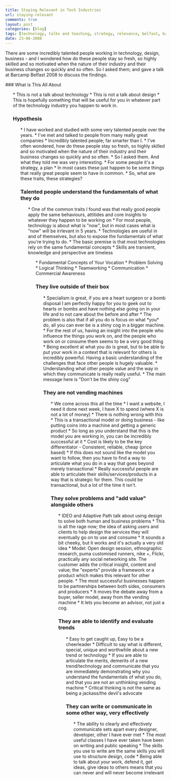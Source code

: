```yaml
---
title: Staying Relevant in Tech Industries
url: staying-relevant
comments: true
layout: post
categories: [blog]
tags: [technology, talks and teaching, strategy, relevance, belfast, barcamp]
date: 23-06-2008
---
```

<p class="intro">There are some incredibly talented people working in technology, design, business - and I wondered how do these people stay so fresh, so highly skilled and so motivated when the nature of their industry and their business changes so quickly and so often. So I asked them; and gave a talk at Barcamp Belfast 2008 to discuss the findings.</p>
### What is This All About
<ul type="disc">
* This is not a talk about technology
* This is not a talk about design
* This is hopefully something that will be useful for you in whatever part of the technology industry you happen to work in.

### Hypothesis
<ul type="disc">
* I have worked and studied with some very talented people over the years.
* I've met and talked to people from many really great companies
* Incredibly talented people; far smarter than I.
* I've often wondered, how do these people stay so fresh, so highly skilled and so motivated when the nature of their industry and their business changes so quickly and so often.
* So I asked them. And what they told me was very interesting.
* For some people it's a strategy, a plan
* In most cases these just happen to be some things that really great people seem to have in common.
* So, what are these traits, these strategies?

### Talented people understand the fundamentals of what they do
<ul type="disc">
* One of the common traits I found was that really good people apply the same behaviours, attitides and core insights to whatever they happen to be working on
* For most people, technology is about what is "now", but in most cases what is "now" will be irrlevant in 5 years.
* Technologies are useful in and of themselves, but also to expose the fundamentals of what you're trying to do.
* The basic premise is that most technologies rely on the same fundamental concepts
* Skills are transient, knowledge and perspective are timeless
<ul type="circle">
* Fundamental Concepts of Your Vocation
* Problem Solving
* Logical Thinking
* Teamworking
* Communication
* Commercial Awareness



### They live outside of their box
<ul type="disc">
* Specialism is great, if you are a heart surgeon or a bomb disposal I am perfectly happy for you to geek out to hearts or bombs and have nothing else going on in your life and to not care about the before and after
* The problem is also that if all you do is focus on what *you* do, all you can ever be is a shiny cog in a bigger machine.
* For the rest of us, having an insight into the people who influence the things you work on, and the people who work on or consume them seems to be a very good thing
* Being excellent at what you do is great, but to be able to put your work in a context that is relevant for others is incredibly powerful. Having a basic understanding of the challenges that face other people is hugely valuable.
* Understanding what other people value and the way in which they communicate is really really useful.
* The main message here is "Don't be the shiny cog"

### They are not vending machines
<ul type="disc">
* We come across this all the time
* I want a website, I need it done next week, I have X to spend (where X is not a lot of money)
* There is nothing wrong with this
* This is a transactional model or doing business - like putting coins into a machine and getting a generic product
* So long as you understand that this is the model you are working in, you can be incredibly successful at it
* Cost is likely to be the key differentiator - Consistent, reliable, cheap (price based)
* If this does not sound like the model you want to follow, then you have to find a way to articulate what you do in a way that goes beyond merely transactional
* Really successful people are able to articulate their skills/services/products in a way that is strategic for them. This could be transactional, but a lot of the time it isn't.

### They solve problems and "add value" alongside others
<ul type="disc">
* IDEO and Adaptive Path talk about using design to solve both human and business problems
* This is all the rage now; the idea of asking users and clients to help design the services they will eventually go on to use and consume
* It sounds a bit cheeky, but it works and it's actually a very old idea
* Model: Open design session, ethnographic research, puma customised runners, nike +, Flickr, practically any social networking site. The customer adds the critical insight, content and value; the "experts" provide a framework or a product which makes this relevant for other people.
* The most successful businesses happen to be partnerships between both sides, consumers and producers
* It moves the debate away from a buyer, seller model, away from the vending machine
* It lets you become an advisor, not just a cog.

### They are able to identify and evaluate trends
<ul type="disc">
* Easy to get caught up, Easy to be a cheerleader
* Difficult to say what is different, special, unique and worthwhile about a new trend or technology
* If you are able to articulate the merits, demerits of a new trend/technology and communicate that you are immediately demonstrating why you understand the fundamentals of what you do, and that you are not an unthinking vending machine
* Critical thinking is not the same as being a jackass/the devil's advocate

### They can write or communicate in some other way, very effectively
<ul type="disc">
* The ability to clearly and effectively communicate sets apart every designer, developer, other I have ever met
* The most useful classes I have ever taken have been on writing and public speaking
* The skills you use to write are the same skills you will use to structure design, code
* Being able to talk about your work, defend it, get ideas, give ideas to others means that you can never and will never become irrelevant

